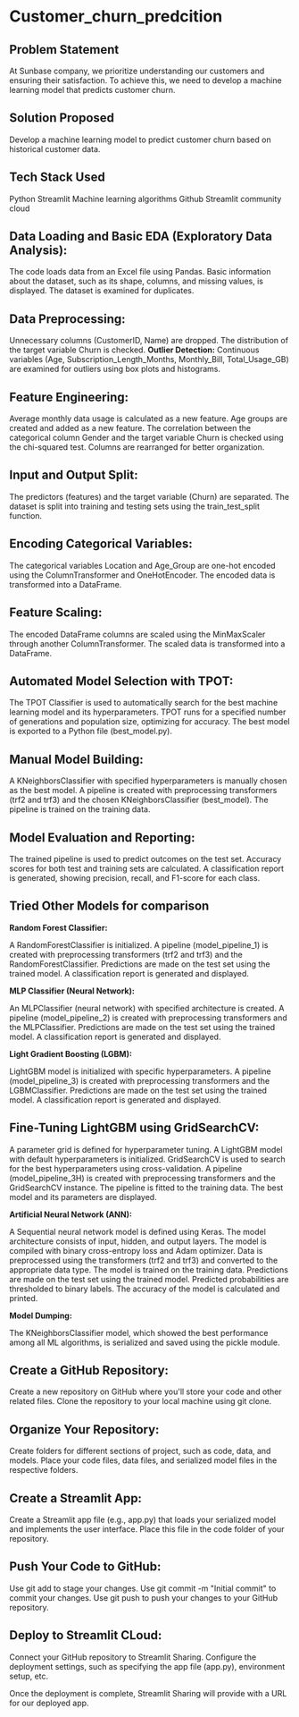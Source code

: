 # Customer_churn_predcition
## Problem Statement
At Sunbase company, we prioritize understanding our customers and ensuring their satisfaction. To achieve this,
we need to develop a machine learning model that predicts customer churn.

## Solution Proposed
Develop a machine learning model to predict customer churn based on historical customer data. 

## Tech Stack Used
Python
Streamlit
Machine learning algorithms
Github
Streamlit community cloud

## Data Loading and Basic EDA (Exploratory Data Analysis):
The code loads data from an Excel file using Pandas.
Basic information about the dataset, such as its shape, columns, and missing values, is displayed.
The dataset is examined for duplicates.
## Data Preprocessing:
Unnecessary columns (CustomerID, Name) are dropped.
The distribution of the target variable Churn is checked.
 **Outlier Detection:**
Continuous variables (Age, Subscription_Length_Months, Monthly_Bill, Total_Usage_GB) are examined for outliers using box plots and histograms.
## Feature Engineering:
Average monthly data usage is calculated as a new feature.
Age groups are created and added as a new feature.
The correlation between the categorical column Gender and the target variable Churn is checked using the chi-squared test.
Columns are rearranged for better organization.
## Input and Output Split:
The predictors (features) and the target variable (Churn) are separated.
The dataset is split into training and testing sets using the train_test_split function.
## Encoding Categorical Variables:
The categorical variables Location and Age_Group are one-hot encoded using the ColumnTransformer and OneHotEncoder.
The encoded data is transformed into a DataFrame.
## Feature Scaling:
The encoded DataFrame columns are scaled using the MinMaxScaler through another ColumnTransformer.
The scaled data is transformed into a DataFrame.
## Automated Model Selection with TPOT:
The TPOT Classifier is used to automatically search for the best machine learning model and its hyperparameters.
TPOT runs for a specified number of generations and population size, optimizing for accuracy.
The best model is exported to a Python file (best_model.py).
## Manual Model Building:
A KNeighborsClassifier with specified hyperparameters is manually chosen as the best model.
A pipeline is created with preprocessing transformers (trf2 and trf3) and the chosen KNeighborsClassifier (best_model).
The pipeline is trained on the training data.
## Model Evaluation and Reporting:
The trained pipeline is used to predict outcomes on the test set.
Accuracy scores for both test and training sets are calculated.
A classification report is generated, showing precision, recall, and F1-score for each class.

## Tried Other Models for comparison

**Random Forest Classifier:**

A RandomForestClassifier is initialized.
A pipeline (model_pipeline_1) is created with preprocessing transformers (trf2 and trf3) and the RandomForestClassifier.
Predictions are made on the test set using the trained model.
A classification report is generated and displayed.

**MLP Classifier (Neural Network):**

An MLPClassifier (neural network) with specified architecture is created.
A pipeline (model_pipeline_2) is created with preprocessing transformers and the MLPClassifier.
Predictions are made on the test set using the trained model.
A classification report is generated and displayed.

**Light Gradient Boosting (LGBM):**

LightGBM model is initialized with specific hyperparameters.
A pipeline (model_pipeline_3) is created with preprocessing transformers and the LGBMClassifier.
Predictions are made on the test set using the trained model.
A classification report is generated and displayed.

##  Fine-Tuning LightGBM using GridSearchCV:

A parameter grid is defined for hyperparameter tuning.
A LightGBM model with default hyperparameters is initialized.
GridSearchCV is used to search for the best hyperparameters using cross-validation.
A pipeline (model_pipeline_3H) is created with preprocessing transformers and the GridSearchCV instance.
The pipeline is fitted to the training data.
The best model and its parameters are displayed.

**Artificial Neural Network (ANN):**

A Sequential neural network model is defined using Keras.
The model architecture consists of input, hidden, and output layers.
The model is compiled with binary cross-entropy loss and Adam optimizer.
Data is preprocessed using the transformers (trf2 and trf3) and converted to the appropriate data type.
The model is trained on the training data.
Predictions are made on the test set using the trained model.
Predicted probabilities are thresholded to binary labels.
The accuracy of the model is calculated and printed.

**Model Dumping:**

The KNeighborsClassifier model, which showed the best performance among all ML algorithms, is serialized and saved using the pickle module.

## Create a GitHub Repository:

Create a new repository on GitHub where you'll store your code and other related files.
Clone the repository to your local machine using git clone.

## Organize Your Repository:

Create folders for different sections of project, such as code, data, and models.
Place your code files, data files, and serialized model files in the respective folders.

## Create a Streamlit App:

Create a Streamlit app file (e.g., app.py) that loads your serialized model and implements the user interface.
Place this file in the code folder of your repository.

## Push Your Code to GitHub:

Use git add to stage your changes.
Use git commit -m "Initial commit" to commit your changes.
Use git push to push your changes to your GitHub repository.

## Deploy to Streamlit CLoud:

Connect your GitHub repository to Streamlit Sharing.
Configure the deployment settings, such as specifying the app file (app.py), environment setup, etc.

Once the deployment is complete, Streamlit Sharing will provide  with a URL for our deployed app.

